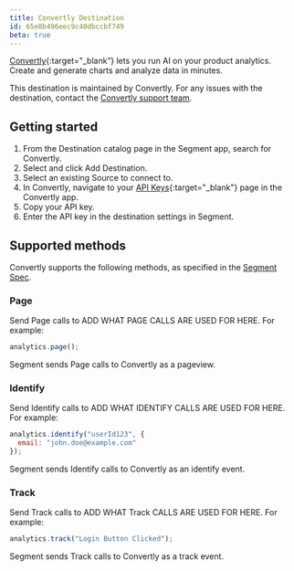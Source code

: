```yaml
---
title: Convertly Destination
id: 65e8b496eec9c40dbccbf749
beta: true
---
```


[Convertly](https://www.tryconvertly.com){:target="\_blank”} lets you run AI on your product analytics. Create and generate charts and analyze data in minutes.

This destination is maintained by Convertly. For any issues with the destination, contact the [Convertly support team](support@tryconvertly.com).

## Getting started

1. From the Destination catalog page in the Segment app, search for Convertly.
2. Select and click Add Destination.
3. Select an existing Source to connect to.
4. In Convertly, navigate to your [API Keys](https://www.app.tryconvertly.com/account/apikeys){:target="\_blank"} page in the Convertly app.
5. Copy your API key.
6. Enter the API key in the destination settings in Segment.

## Supported methods

Convertly supports the following methods, as specified in the [Segment Spec](/docs/connections/spec).

### Page

Send Page calls to ADD WHAT PAGE CALLS ARE USED FOR HERE. For example:

```js
analytics.page();
```

Segment sends Page calls to Convertly as a pageview.

### Identify

Send Identify calls to ADD WHAT IDENTIFY CALLS ARE USED FOR HERE. For example:

```js
analytics.identify("userId123", {
  email: "john.doe@example.com"
});
```

Segment sends Identify calls to Convertly as an identify event.

### Track

Send Track calls to ADD WHAT Track CALLS ARE USED FOR HERE. For example:

```js
analytics.track("Login Button Clicked");
```

Segment sends Track calls to Convertly as a track event.
